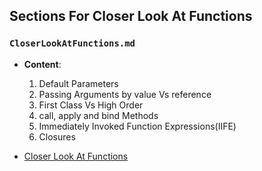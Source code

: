 ## Sections For Closer Look At Functions

### `CloserLookAtFunctions.md`

- **Content**:

  1. Default Parameters
  2. Passing Arguments by value Vs reference
  3. First Class Vs High Order
  4. call, apply and bind Methods
  5. Immediately Invoked Function Expressions(IIFE)
  6. Closures

- [Closer Look At Functions](./sections/CloserLookAtFunctions.md)
